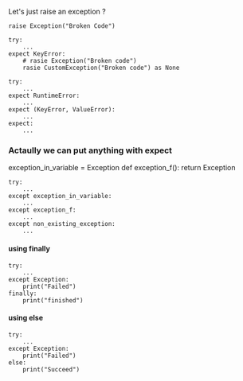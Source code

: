 Let's just raise an exception ?

```
raise Exception("Broken Code")
```

```
try:
    ...
expect KeyError:
    # rasie Exception("Broken code")
    rasie CustomException("Broken code") as None
```

```
try:
    ...
expect RuntimeError:
    ...
expect (KeyError, ValueError):
    ...
expect:
    ...
```

### Actaully we can put anything with expect
exception_in_variable = Exception
def exception_f():
    return Exception

```
try:
    ...
except exception_in_variable:
    ...
except exception_f:
    ...
except non_existing_exception:
    ...
```

#### using finally
```
try:
    ...
except Exception:
    print("Failed")
finally:
    print("finished")
```

#### using else
```
try:
    ...
except Exception:
    print("Failed")
else:
    print("Succeed")
```

